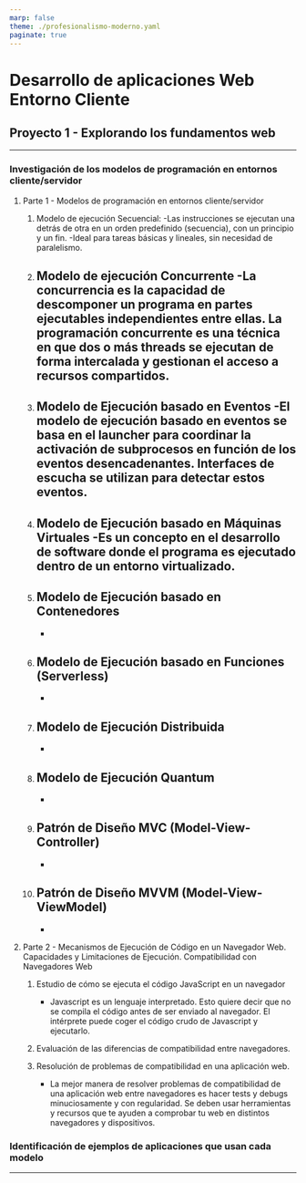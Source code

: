 ```yaml
---
marp: false
theme: ./profesionalismo-moderno.yaml
paginate: true
---
```

# Desarrollo de aplicaciones Web Entorno Cliente
## Proyecto 1 - Explorando los fundamentos web
---
### Investigación de los modelos de programación en entornos cliente/servidor

1. Parte 1 - Modelos de programación en entornos cliente/servidor

    1. Modelo de ejecución Secuencial:
        -Las instrucciones se ejecutan una detrás de otra en un orden predefinido (secuencia), con un principio y un fin.
        -Ideal para tareas básicas y lineales, sin necesidad de paralelismo.

    2. Modelo de ejecución Concurrente
        -La concurrencia es la capacidad de descomponer un programa en partes ejecutables independientes entre ellas. La programación concurrente es una técnica en que dos o más threads se ejecutan de forma intercalada y gestionan el acceso a recursos compartidos.
        -

        <!-- https://www.unir.net/ingenieria/revista/programacion-concurrente/ -->

    3. Modelo de Ejecución basado en Eventos
        -El modelo de ejecución basado en eventos se basa en el launcher para coordinar la activación de subprocesos en función de los eventos desencadenantes. Interfaces de escucha se utilizan para detectar estos eventos.
        -

        <!-- https://www.ibm.com/docs/es/ste/8.4.1?topic=methods-event-driven-execution-model -->

    4. Modelo de Ejecución basado en Máquinas Virtuales
        -Es un concepto en el desarrollo de software donde el programa es ejecutado dentro de un entorno virtualizado.
        -

    5. Modelo de Ejecución basado en Contenedores
        -
        -

    6. Modelo de Ejecución basado en Funciones (Serverless)
        -
        -

    7. Modelo de Ejecución Distribuida
        -
        -

    8. Modelo de Ejecución Quantum
        -
        -

    9. Patrón de Diseño MVC (Model-View-Controller)
        -
        -

    10. Patrón de Diseño MVVM (Model-View-ViewModel)
        -
        -
        
2. Parte 2 - Mecanismos de Ejecución de Código en un Navegador Web. Capacidades y Limitaciones de Ejecución. Compatibilidad con Navegadores Web

    1. Estudio de cómo se ejecuta el código JavaScript en un navegador
        - Javascript es un lenguaje interpretado. Esto quiere decir que no se compila el código antes de ser enviado al navegador. El intérprete puede coger el código crudo de Javascript y ejecutarlo.
        <!-- https://medium.com/jspoint/how-javascript-works-in-browser-and-node-ab7d0d09ac2f -->

    2. Evaluación de las diferencias de compatibilidad entre navegadores.

    3. Resolución de problemas de compatibilidad en una aplicación web.
        - La mejor manera de resolver problemas de compatibilidad de una aplicación web entre navegadores es hacer tests y debugs minuciosamente y con regularidad. Se deben usar herramientas y recursos que te ayuden a comprobar tu web en distintos navegadores y dispositivos.

### Identificación de ejemplos de aplicaciones que usan cada modelo
---


